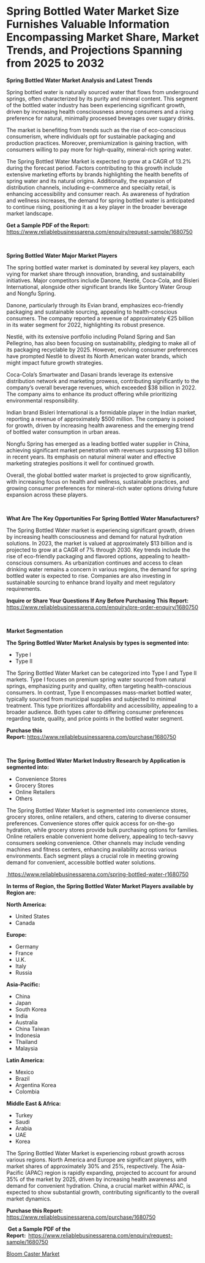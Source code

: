 <p><h1>Spring Bottled Water Market Size Furnishes Valuable Information Encompassing Market Share, Market Trends, and Projections Spanning from 2025 to 2032</h1></p><p><strong>Spring Bottled Water Market Analysis and Latest Trends</strong></p>
<p><p>Spring bottled water is naturally sourced water that flows from underground springs, often characterized by its purity and mineral content. This segment of the bottled water industry has been experiencing significant growth, driven by increasing health consciousness among consumers and a rising preference for natural, minimally processed beverages over sugary drinks. </p><p>The market is benefiting from trends such as the rise of eco-conscious consumerism, where individuals opt for sustainable packaging and production practices. Moreover, premiumization is gaining traction, with consumers willing to pay more for high-quality, mineral-rich spring water. </p><p>The Spring Bottled Water Market is expected to grow at a CAGR of 13.2% during the forecast period. Factors contributing to this growth include extensive marketing efforts by brands highlighting the health benefits of spring water and its natural origins. Additionally, the expansion of distribution channels, including e-commerce and specialty retail, is enhancing accessibility and consumer reach. As awareness of hydration and wellness increases, the demand for spring bottled water is anticipated to continue rising, positioning it as a key player in the broader beverage market landscape.</p></p>
<p><strong>Get a Sample PDF of the Report:&nbsp;</strong> <a href="https://www.reliablebusinessarena.com/enquiry/request-sample/1680750?utm_campaign=3552&utm_medium=2&utm_source=Github&utm_content=ia&utm_term=24032025&utm_id=spring-bottled-water">https://www.reliablebusinessarena.com/enquiry/request-sample/1680750</a></p>
<p>&nbsp;</p>
<p><strong>Spring Bottled Water Major Market Players</strong></p>
<p><p>The spring bottled water market is dominated by several key players, each vying for market share through innovation, branding, and sustainability initiatives. Major competitors include Danone, Nestlé, Coca-Cola, and Bisleri International, alongside other significant brands like Suntory Water Group and Nongfu Spring.</p><p>Danone, particularly through its Evian brand, emphasizes eco-friendly packaging and sustainable sourcing, appealing to health-conscious consumers. The company reported a revenue of approximately €25 billion in its water segment for 2022, highlighting its robust presence.</p><p>Nestlé, with its extensive portfolio including Poland Spring and San Pellegrino, has also been focusing on sustainability, pledging to make all of its packaging recyclable by 2025. However, evolving consumer preferences have prompted Nestlé to divest its North American water brands, which might impact future growth strategies.</p><p>Coca-Cola’s Smartwater and Dasani brands leverage its extensive distribution network and marketing prowess, contributing significantly to the company’s overall beverage revenues, which exceeded $38 billion in 2022. The company aims to enhance its product offering while prioritizing environmental responsibility.</p><p>Indian brand Bisleri International is a formidable player in the Indian market, reporting a revenue of approximately $500 million. The company is poised for growth, driven by increasing health awareness and the emerging trend of bottled water consumption in urban areas.</p><p>Nongfu Spring has emerged as a leading bottled water supplier in China, achieving significant market penetration with revenues surpassing $3 billion in recent years. Its emphasis on natural mineral water and effective marketing strategies positions it well for continued growth.</p><p>Overall, the global bottled water market is projected to grow significantly, with increasing focus on health and wellness, sustainable practices, and growing consumer preferences for mineral-rich water options driving future expansion across these players.</p></p>
<p>&nbsp;</p>
<p><strong>What Are The Key Opportunities For Spring Bottled Water Manufacturers?</strong></p>
<p><p>The Spring Bottled Water market is experiencing significant growth, driven by increasing health consciousness and demand for natural hydration solutions. In 2023, the market is valued at approximately $13 billion and is projected to grow at a CAGR of 7% through 2030. Key trends include the rise of eco-friendly packaging and flavored options, appealing to health-conscious consumers. As urbanization continues and access to clean drinking water remains a concern in various regions, the demand for spring bottled water is expected to rise. Companies are also investing in sustainable sourcing to enhance brand loyalty and meet regulatory requirements.</p></p>
<p><strong>Inquire or Share Your Questions If Any Before Purchasing This Report:</strong> <a href="https://www.reliablebusinessarena.com/enquiry/pre-order-enquiry/1680750?utm_campaign=3552&utm_medium=2&utm_source=Github&utm_content=ia&utm_term=24032025&utm_id=spring-bottled-water">https://www.reliablebusinessarena.com/enquiry/pre-order-enquiry/1680750</a></p>
<p>&nbsp;</p>
<p><strong>Market Segmentation</strong></p>
<p><strong>The Spring Bottled Water Market Analysis by types is segmented into:</strong></p>
<p><ul><li>Type I</li><li>Type II</li></ul></p>
<p><p>The Spring Bottled Water Market can be categorized into Type I and Type II markets. Type I focuses on premium spring water sourced from natural springs, emphasizing purity and quality, often targeting health-conscious consumers. In contrast, Type II encompasses mass-market bottled water, typically sourced from municipal supplies and subjected to minimal treatment. This type prioritizes affordability and accessibility, appealing to a broader audience. Both types cater to differing consumer preferences regarding taste, quality, and price points in the bottled water segment.</p></p>
<p><strong>Purchase this Report:&nbsp;</strong><a href="https://www.reliablebusinessarena.com/purchase/1680750?utm_campaign=3552&utm_medium=2&utm_source=Github&utm_content=ia&utm_term=24032025&utm_id=spring-bottled-water">https://www.reliablebusinessarena.com/purchase/1680750</a></p>
<p>&nbsp;</p>
<p><strong>The Spring Bottled Water Market Industry Research by Application is segmented into:</strong></p>
<p><ul><li>Convenience Stores</li><li>Grocery Stores</li><li>Online Retailers</li><li>Others</li></ul></p>
<p><p>The Spring Bottled Water Market is segmented into convenience stores, grocery stores, online retailers, and others, catering to diverse consumer preferences. Convenience stores offer quick access for on-the-go hydration, while grocery stores provide bulk purchasing options for families. Online retailers enable convenient home delivery, appealing to tech-savvy consumers seeking convenience. Other channels may include vending machines and fitness centers, enhancing availability across various environments. Each segment plays a crucial role in meeting growing demand for convenient, accessible bottled water solutions.</p></p>
<p><a href="https://www.reliablebusinessarena.com/spring-bottled-water-r1680750?utm_campaign=3552&utm_medium=2&utm_source=Github&utm_content=ia&utm_term=24032025&utm_id=spring-bottled-water">&nbsp;https://www.reliablebusinessarena.com/spring-bottled-water-r1680750</a></p>
<p><strong>In terms of Region, the Spring Bottled Water Market Players available by Region are:</strong></p>
<p>
    <p> <strong> North America: </strong>
        <ul>
            <li>United States</li>
            <li>Canada</li>
        </ul>
        </p> 
    <p> <strong> Europe: </strong>
        <ul>
            <li>Germany</li>
            <li>France</li>
            <li>U.K.</li>
            <li>Italy</li>
            <li>Russia</li>
        </ul>
        </p> 
    <p> <strong> Asia-Pacific: </strong>
        <ul>
            <li>China</li>
            <li>Japan</li>
            <li>South Korea</li>
            <li>India</li>
            <li>Australia</li>
            <li>China Taiwan</li>
            <li>Indonesia</li>
            <li>Thailand</li>
            <li>Malaysia</li>
        </ul>
        </p> 
    <p> <strong> Latin America: </strong>
        <ul>
            <li>Mexico</li>
            <li>Brazil</li>
            <li>Argentina Korea</li>
            <li>Colombia</li>
        </ul>
        </p> 
    <p> <strong> Middle East & Africa: </strong>
        <ul>
            <li>Turkey</li>
            <li>Saudi</li>
            <li>Arabia</li>
            <li>UAE</li>
            <li>Korea</li>
        </ul>
    </p>
    </p>
<p><p>The Spring Bottled Water Market is experiencing robust growth across various regions. North America and Europe are significant players, with market shares of approximately 30% and 25%, respectively. The Asia-Pacific (APAC) region is rapidly expanding, projected to account for around 35% of the market by 2025, driven by increasing health awareness and demand for convenient hydration. China, a crucial market within APAC, is expected to show substantial growth, contributing significantly to the overall market dynamics.</p></p>
<p><strong>Purchase this Report: </strong><a href="https://www.reliablebusinessarena.com/purchase/1680750?utm_campaign=3552&utm_medium=2&utm_source=Github&utm_content=ia&utm_term=24032025&utm_id=spring-bottled-water">https://www.reliablebusinessarena.com/purchase/1680750</a></p>
<p>&nbsp;<strong>Get a Sample PDF of the Report:&nbsp;&nbsp;</strong><a href="https://www.reliablebusinessarena.com/enquiry/request-sample/1680750?utm_campaign=3552&utm_medium=2&utm_source=Github&utm_content=ia&utm_term=24032025&utm_id=spring-bottled-water">https://www.reliablebusinessarena.com/enquiry/request-sample/1680750</a></p>
<p><strong></strong></p>
<p><p><a href="https://github.com/boccalyver5k/Market-Research-Report-List-1/blob/main/bloom-caster-market.md?utm_campaign=3552&utm_medium=2&utm_source=Github&utm_content=ia&utm_term=24032025&utm_id=spring-bottled-water">Bloom Caster Market</a></p></p>